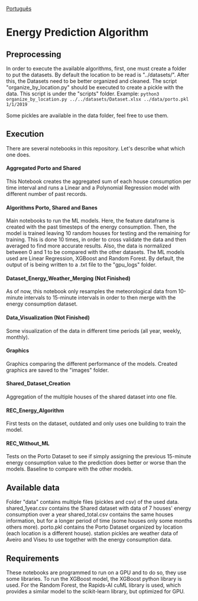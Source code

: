 [Português](README.pt-br.md.md)
# Energy Prediction Algorithm
## Preprocessing
In order to execute the available algorithms, first, one must create a folder to put the datasets.
By default the location to be read is "../datasets/".
After this, the Datasets need to be better organized and cleaned. 
The script "organize_by_location.py" should be executed to create a pickle with the data.
This script is under the "scripts" folder.
Example: `python3 organize_by_location.py ../../datasets/Dataset.xlsx ../data/porto.pkl 1/1/2019`

Some pickles are available in the data folder, feel free to use them.

## Execution

There are several notebooks in this repository. Let's describe what which one does.

#### Aggregated Porto and Shared
This Notebook creates the aggregated sum of each house consumption per time interval and runs a Linear and a Polynomial Regression model with different number of past records.

#### Algorithms Porto, Shared and Banes
Main notebooks to run the ML models. Here, the feature dataframe is created with the past timesteps of the energy consumption.
Then, the model is trained leaving 10 random houses for testing and the remaining for training. This is done 10 times, in order to cross validate the data and then averaged to find more accurate results. Also, the data is normalized between 0 and 1 to be compared with the other datasets. The ML models used are Linear Regression, XGBoost and Random Forest. By default, the output of is being written to a .txt file to the "gpu_logs" folder.

#### Dataset_Energy_Weather_Merging (Not Finished)
As of now, this notebook only resamples the meteorological data from 10-minute intervals to 15-minute intervals in order to then
merge with the energy consumption dataset.

#### Data_Visualization (Not Finished)
Some visualization of the data in different time periods (all year, weekly, monthly).

#### Graphics
Graphics comparing the different performance of the models. Created graphics are saved to the "images" folder.

#### Shared_Dataset_Creation
Aggregation of the multiple houses of the shared dataset into one file.

#### REC_Energy_Algorithm
First tests on the dataset, outdated and only uses one building to train the model.

#### REC_Without_ML
Tests on the Porto Dataset to see if simply assigning the previous 15-minute energy consumption value to the prediction does better or worse
than the models. Baseline to compare with the other models.

## Available data
Folder "data" contains multiple files (pickles and csv) of the used data. 
shared_1year.csv contains the Shared dataset with data of 7 houses' energy consumption over a year
shared_total.csv contains the same houses information, but for a longer period of time (some houses only some months others more).
porto.pkl contains the Porto Dataset organized by location (each location is a different house).
station pickles are weather data of Aveiro and Viseu to use together with the energy consumption data.

## Requirements
These notebooks are programmed to run on a GPU and to do so, they use some libraries. To run the XGBoost model, the XGBoost python library is used. For the Random Forest, the Rapids-AI cuML library is used, which provides a similar model to the scikit-learn library, but optimized for GPU.